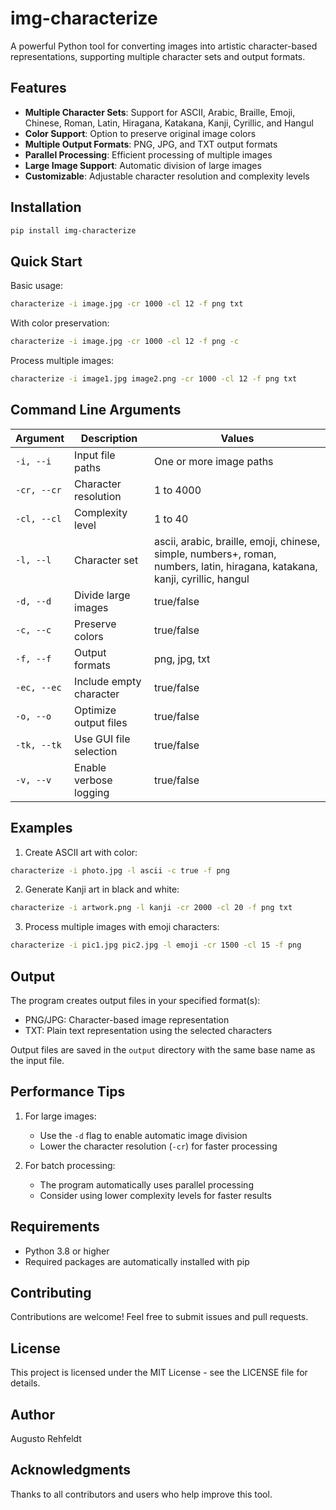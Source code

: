 # img-characterize

A powerful Python tool for converting images into artistic character-based representations, supporting multiple character sets and output formats.

## Features

- **Multiple Character Sets**: Support for ASCII, Arabic, Braille, Emoji, Chinese, Roman, Latin, Hiragana, Katakana, Kanji, Cyrillic, and Hangul
- **Color Support**: Option to preserve original image colors
- **Multiple Output Formats**: PNG, JPG, and TXT output formats
- **Parallel Processing**: Efficient processing of multiple images
- **Large Image Support**: Automatic division of large images
- **Customizable**: Adjustable character resolution and complexity levels

## Installation

```bash
pip install img-characterize
```

## Quick Start

Basic usage:
```bash
characterize -i image.jpg -cr 1000 -cl 12 -f png txt
```

With color preservation:
```bash
characterize -i image.jpg -cr 1000 -cl 12 -f png -c
```

Process multiple images:
```bash
characterize -i image1.jpg image2.png -cr 1000 -cl 12 -f png txt
```

## Command Line Arguments

| Argument | Description | Values |
|----------|-------------|---------|
| `-i, --i` | Input file paths | One or more image paths |
| `-cr, --cr` | Character resolution | 1 to 4000 |
| `-cl, --cl` | Complexity level | 1 to 40 |
| `-l, --l` | Character set | ascii, arabic, braille, emoji, chinese, simple, numbers+, roman, numbers, latin, hiragana, katakana, kanji, cyrillic, hangul |
| `-d, --d` | Divide large images | true/false |
| `-c, --c` | Preserve colors | true/false |
| `-f, --f` | Output formats | png, jpg, txt |
| `-ec, --ec` | Include empty character | true/false |
| `-o, --o` | Optimize output files | true/false |
| `-tk, --tk` | Use GUI file selection | true/false |
| `-v, --v` | Enable verbose logging | true/false |

## Examples

1. Create ASCII art with color:
```bash
characterize -i photo.jpg -l ascii -c true -f png
```

2. Generate Kanji art in black and white:
```bash
characterize -i artwork.png -l kanji -cr 2000 -cl 20 -f png txt
```

3. Process multiple images with emoji characters:
```bash
characterize -i pic1.jpg pic2.jpg -l emoji -cr 1500 -cl 15 -f png
```

## Output

The program creates output files in your specified format(s):
- PNG/JPG: Character-based image representation
- TXT: Plain text representation using the selected characters

Output files are saved in the `output` directory with the same base name as the input file.

## Performance Tips

1. For large images:
   - Use the `-d` flag to enable automatic image division
   - Lower the character resolution (`-cr`) for faster processing

2. For batch processing:
   - The program automatically uses parallel processing
   - Consider using lower complexity levels for faster results

## Requirements

- Python 3.8 or higher
- Required packages are automatically installed with pip

## Contributing

Contributions are welcome! Feel free to submit issues and pull requests.

## License

This project is licensed under the MIT License - see the LICENSE file for details.

## Author

Augusto Rehfeldt

## Acknowledgments

Thanks to all contributors and users who help improve this tool.
